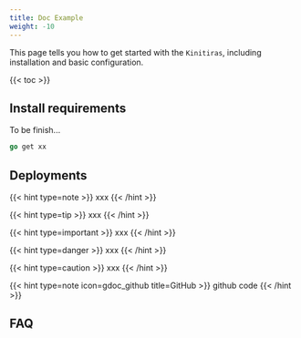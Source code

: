 ```yaml
---
title: Doc Example
weight: -10
---
```


This page tells you how to get started with the `Kinitiras`, including installation and basic configuration.

<!--more-->

{{< toc >}}

## Install requirements

To be finish...

```go
go get xx
```


## Deployments

{{< hint type=note >}}
xxx
{{< /hint >}}

{{< hint type=tip >}}
xxx
{{< /hint >}}

{{< hint type=important >}}
xxx
{{< /hint >}}

{{< hint type=danger >}}
xxx
{{< /hint >}}

{{< hint type=caution >}}
xxx
{{< /hint >}}

{{< hint type=note icon=gdoc_github title=GitHub >}}
github code
{{< /hint >}}


## FAQ